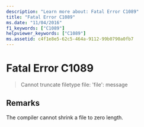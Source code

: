 ```yaml
---
description: "Learn more about: Fatal Error C1089"
title: "Fatal Error C1089"
ms.date: "11/04/2016"
f1_keywords: ["C1089"]
helpviewer_keywords: ["C1089"]
ms.assetid: c4f1e8e5-62c5-464a-9112-99b0790a0fb7
---
```

# Fatal Error C1089

> Cannot truncate filetype file: 'file': message

## Remarks

The compiler cannot shrink a file to zero length.
